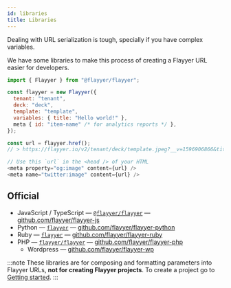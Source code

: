 ```yaml
---
id: libraries
title: Libraries
---
```


Dealing with URL serialization is tough, specially if you have complex variables.

We have some libraries to make this process of creating a Flayyer URL easier for developers.

```js
import { Flayyer } from "@flayyer/flayyer";

const flayyer = new Flayyer({
  tenant: "tenant",
  deck: "deck",
  template: "template",
  variables: { title: "Hello world!" },
  meta { id: "item-name" /* for analytics reports */ },
});

const url = flayyer.href();
// > https://flayyer.io/v2/tenant/deck/template.jpeg?__v=1596906866&title=Hello+world%21

// Use this `url` in the <head /> of your HTML
<meta property="og:image" content={url} />
<meta name="twitter:image" content={url} />
```

## Official

* JavaScript / TypeScript — [`@flayyer/flayyer`](https://www.npmjs.com/package/@flayyer/flayyer) — [github.com/flayyer/flayyer-js](https://github.com/flayyer/flayyer-js)
* Python — [`flayyer`](https://pypi.org/project/flayyer/) — [github.com/flayyer/flayyer-python](https://github.com/flayyer/flayyer-python)
* Ruby — [`flayyer`](https://rubygems.org/gems/flayyer/) — [github.com/flayyer/flayyer-ruby](https://github.com/flayyer/flayyer-ruby)
* PHP — [`flayyer/flayyer`](https://packagist.org/packages/flayyer/flayyer) — [github.com/flayyer/flayyer-php](https://github.com/flayyer/flayyer-php)
  * Wordpress — [github.com/flayyer/flayyer-wp](https://github.com/flayyer/flayyer-wp)

:::note
These libraries are for composing and formatting parameters into Flayyer URLs, **not for creating Flayyer projects**. To create a project go to [Getting started](./getting-started.md).
:::
